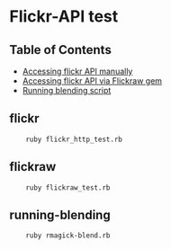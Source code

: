 # Flickr-API test

## Table of Contents

   * [Accessing flickr API manually](#flickr)
   * [Accessing flickr API via Flickraw gem](#flickraw)
   * [Running blending script](#running-blending)

## flickr
        ruby flickr_http_test.rb
## flickraw
        ruby flickraw_test.rb
## running-blending
		ruby rmagick-blend.rb
		
